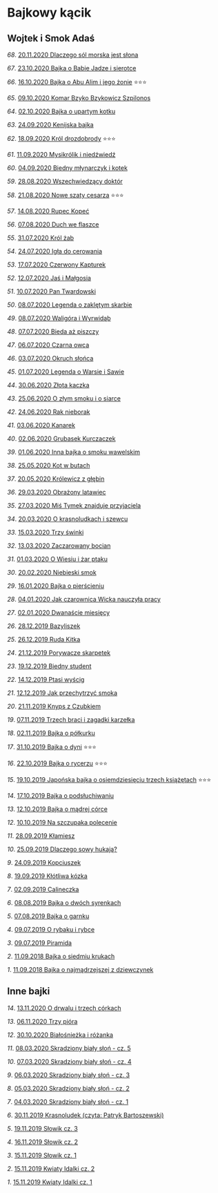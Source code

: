 # Bajkowy kącik



## Wojtek i Smok Adaś

*68*. [20.11.2020 Dlaczego sól morska jest słona](http://static.prsa.pl/240b2ddb-67c4-4a62-a7b8-adc763aa4a37.mp3)

*67*. [23.10.2020 Bajka o Babie Jadze i sierotce](http://static.prsa.pl/82a25491-20c2-4895-8a62-0c68c2a427d9.mp3)

*66*. [16.10.2020 Bajka o Abu Alim i jego żonie](http://static.prsa.pl/6c8d0eed-2038-4a79-8592-7b7dd6eea04a.mp3) :star::star::star:

*65*. [09.10.2020 Komar Bzyko Bzykowicz Szpilonos](http://static.prsa.pl/64e4615f-c063-420e-85ff-01fdc3547b90.mp3)

*64*. [02.10.2020 Bajka o upartym kotku](http://static.prsa.pl/03554a5a-69fc-4063-8ebe-e6001d6c556e.mp3)

*63*. [24.09.2020 Kenijska bajka](http://static.prsa.pl/90955767-8ef0-4e5a-ba85-a4b4e3a80420.mp3)

*62*. [18.09.2020 Król drozdobrody](http://static.prsa.pl/6ebf4482-ab66-4410-8950-e6dfea50efee.mp3) :star::star::star:

*61*. [11.09.2020 Mysikrólik i niedźwiedź](http://static.prsa.pl/3783cfcf-0669-4204-9f46-0f153cfd1540.mp3)

*60*. [04.09.2020 Biedny młynarczyk i kotek](http://static.prsa.pl/aae2cbbf-ff6f-4749-bbd1-367f2a84efea.mp3)

*59*. [28.08.2020 Wszechwiedzący doktór](http://static.prsa.pl/0a9e902d-ae3a-48f3-8912-b79b3d9efd3d.mp3)

*58*. [21.08.2020 Nowe szaty cesarza](http://static.prsa.pl/6081dd63-015d-4878-80f5-5eb5f8a3ac6a.mp3) :star::star::star:

*57*. [14.08.2020 Rupec Kopeć](http://static.prsa.pl/c49d1e69-5f71-4423-9c53-4e0c2c651c25.mp3)

*56*. [07.08.2020 Duch we flaszce](http://static.prsa.pl/8045bfc9-fba0-4dd1-92ed-86b790ec8e9c.mp3)

*55*. [31.07.2020 Król żab](http://static.prsa.pl/89d185c0-54c8-478d-b98d-c2bd5f48b04c.mp3)

*54*. [24.07.2020 Igła do cerowania](http://static.prsa.pl/50fef085-f9ce-4e77-b293-695bff7966a0.mp3)

*53*. [17.07.2020 Czerwony Kapturek](http://static.prsa.pl/f0ce9e54-4e3c-4118-824a-48c5749ec96a.mp3)

*52*. [12.07.2020 Jaś i Małgosia](http://static.prsa.pl/a537ed7d-92d9-4d43-8dec-7e5234d702aa.mp3)

*51*. [10.07.2020 Pan Twardowski](http://static.prsa.pl/4e87ffec-13d7-4613-9a0b-afe2cc11d556.mp3)

*50*. [08.07.2020 Legenda o zaklętym skarbie](http://static.prsa.pl/fa16269a-4ae2-4582-b8e3-be1851682fac.mp3)

*49*. [08.07.2020 Waligóra i Wyrwidąb](http://static.prsa.pl/904f0fb0-f23e-480d-85ea-de9b5848f877.mp3)

*48*. [07.07.2020 Bieda aż piszczy](http://static.prsa.pl/ded6515e-9f75-4e4b-a4d3-cf359aebbc0f.mp3)

*47*. [06.07.2020 Czarna owca](http://static.prsa.pl/0e597c80-b0e6-427a-b16b-65710d7c38e5.mp3)

*46*. [03.07.2020 Okruch słońca](http://static.prsa.pl/92de0b41-19de-4e99-b5a3-6bde154bcad8.mp3)

*45*. [01.07.2020 Legenda o Warsie i Sawie](http://static.prsa.pl/eda8a4b9-447e-453b-b281-87736fea332e.mp3)

*44*. [30.06.2020 Złota kaczka](http://static.prsa.pl/5e7241d2-2890-44e9-9235-91bd2de9497f.mp3)

*43*. [25.06.2020 O złym smoku i o siarce](http://static.prsa.pl/26aa58b9-cac4-4c78-8107-4726d5c63744.mp3)

*42*. [24.06.2020 Rak nieborak](http://static.prsa.pl/d81b5fec-07e6-470d-b981-f689072212ae.mp3)

*41*. [03.06.2020 Kanarek](http://static.prsa.pl/984c4e5b-eaca-4c48-a20a-f3d588bad82e.mp3)

*40*. [02.06.2020 Grubasek Kurczaczek](http://static.prsa.pl/c10e4d29-1f01-4304-87f9-72d4c100e807.mp3)

*39*. [01.06.2020 Inna bajka o smoku wawelskim](http://static.prsa.pl/7c3f37b1-760e-4560-8df3-f849b2838d31.mp3)

*38*. [25.05.2020 Kot w butach](http://static.prsa.pl/67a5df93-d670-4e81-b0c7-2bc6fcc508ac.mp3)

*37*. [20.05.2020 Królewicz z głębin](http://static.prsa.pl/67793188-183e-46ca-b283-3029059ea9b3.mp3)

*36*. [29.03.2020 Obrażony latawiec](http://static.prsa.pl/1f8310e4-23b5-46a0-984b-e1701f2f5b65.mp3)

*35*. [27.03.2020 Miś Tymek znajduje przyjaciela](http://static.prsa.pl/adfe7fa5-7dae-4a09-9dbd-f3b535c13777.mp3)

*34*. [20.03.2020 O krasnoludkach i szewcu](http://static.prsa.pl/4ed4f9f1-69c4-4b38-a5d4-e1e1f4ea5708.mp3)

*33*. [15.03.2020 Trzy świnki](http://static.prsa.pl/efd9775d-4815-4820-8d73-9e5d5ffbff6e.mp3)

*32*. [13.03.2020 Zaczarowany bocian](http://static.prsa.pl/cf9a18fe-5a54-4c25-bd5b-de4816918d1d.mp3)

*31*. [01.03.2020 O Wiesiu i żar ptaku](http://static.prsa.pl/e544c406-b99d-4ea6-937c-c59bda099ca3.mp3)

*30*. [20.02.2020 Niebieski smok](http://static.prsa.pl/337543c0-fce4-4492-9f0b-69c93288e09b.mp3)

*29*. [16.01.2020 Bajka o pierścieniu](http://static.prsa.pl/6537ecc4-9f8d-4081-8376-2629f7556546.mp3)

*28*. [04.01.2020 Jak czarownica Wicka nauczyła pracy](http://static.prsa.pl/359f856b-f033-4235-9ac4-18696f1a93e9.mp3)

*27*. [02.01.2020 Dwanaście miesięcy](http://static.prsa.pl/5dd0769a-03bb-4648-8893-d712fde83d17.mp3)

*26*. [28.12.2019 Bazyliszek](http://static.prsa.pl/b233487e-33e3-46b8-9e7c-c31b870a2e0f.mp3)

*25*. [26.12.2019 Ruda Kitka](http://static.prsa.pl/0979736b-67b7-4df0-a24a-b9bde23dc995.mp3)

*24*. [21.12.2019 Porywacze skarpetek](http://static.prsa.pl/736a8718-a142-4425-a034-b26eeee24c6b.mp3)

*23*. [19.12.2019 Biedny student](http://static.prsa.pl/b86b7b25-c561-4bed-ae8c-0dd3036742f5.mp3)

*22*. [14.12.2019 Ptasi wyścig](http://static.prsa.pl/18e04d6c-f47c-4654-9745-b24228de3bc4.mp3)

*21*. [12.12.2019 Jak przechytrzyć smoka](http://static.prsa.pl/7208e21d-2f7d-4d55-9253-f813f8f26bf8.mp3)

*20*. [21.11.2019 Knyps z Czubkiem](http://static.prsa.pl/db0b0330-deb6-4264-9b0b-e2a2cb5b1aee.mp3)

*19*. [07.11.2019 Trzech braci i zagadki karzełka](http://static.prsa.pl/9c9f3a48-260d-4a53-a68e-1653580a5228.mp3)

*18*. [02.11.2019 Bajka o półkurku](http://static.prsa.pl/6d303a02-1ccb-41ae-8a58-a6f03e48ad73.mp3)

*17*. [31.10.2019 Bajka o dyni](http://static.prsa.pl/7869f166-8d7e-4ea0-8c11-b8d8c9444ca4.mp3) :star::star::star:

*16*. [22.10.2019 Bajka o rycerzu](http://static.prsa.pl/b4c09bca-1414-49f4-a47f-264e73c308de.mp3) :star::star::star:

*15*. [19.10.2019 Japońska bajka o osiemdziesięciu trzech książętach](http://static.prsa.pl/21f342bf-6050-4af9-be6f-d0890d8fa8c5.mp3) :star::star::star:

*14*. [17.10.2019 Bajka o podsłuchiwaniu](http://static.prsa.pl/91c21e7d-a800-4828-b4a5-df4ce5bfe825.mp3)

*13*. [12.10.2019 Bajka o mądrej córce](http://static.prsa.pl/7b933a82-e3cf-429a-bd32-dc49905828a6.mp3)

*12*. [10.10.2019 Na szczupaka polecenie](http://static.prsa.pl/b7cfb82b-3ffa-4250-896e-ed41216bce85.mp3)

*11*. [28.09.2019 Kłamiesz](http://static.prsa.pl/a029da79-98b4-4168-9408-2d632d81e013.mp3)

*10*. [25.09.2019 Dlaczego sowy hukają?](http://static.prsa.pl/0da4b7fb-0e8b-4646-9ef2-7781c1e1d3dc.mp3)

*9*. [24.09.2019 Kopciuszek](http://static.prsa.pl/31b473e9-26c3-4665-9e32-3bf16e4beefb.mp3)

*8*. [19.09.2019 Kłótliwa kózka](http://static.prsa.pl/7d9adbfc-7377-490f-8c74-1988f490eec8.mp3)

*7*. [02.09.2019 Calineczka](http://static.prsa.pl/c2fcc1e4-0d3a-4b3f-b2f1-b937d10fdb54.mp3)

*6*. [08.08.2019 Bajka o dwóch syrenkach](http://static.prsa.pl/ad35d825-1e6b-4b04-a65e-992e90d4c1e7.mp3)

*5*. [07.08.2019 Bajka o garnku](http://static.prsa.pl/ff48e5c8-fc82-46e1-8b6b-ee594b08d726.mp3)

*4*. [09.07.2019 O rybaku i rybce](http://static.prsa.pl/5ee85422-248d-4e3a-b93d-e55ae5ea46da.mp3)

*3*. [09.07.2019 Piramida](http://static.prsa.pl/1f9995c5-6d71-4587-9bca-1730867168c3.mp3)

*2*. [11.09.2018 Bajka o siedmiu krukach](http://static.prsa.pl/c808fed7-6643-40f1-b71f-0307887b9c45.mp3)

*1*. [11.09.2018 Bajka o najmądrzejszej z dziewczynek](http://static.prsa.pl/fc50b95e-bb8c-494f-90a4-e4cfd55fa844.mp3)


## Inne bajki

*14*. [13.11.2020 O drwalu i trzech córkach](http://static.prsa.pl/0b7becda-7766-4b10-a8c0-40365e3f2e4c.mp3)

*13*. [06.11.2020 Trzy pióra](http://static.prsa.pl/e88fa9be-3a19-48f0-9cdd-bd27f0b0b0a0.mp3)

*12*. [30.10.2020 Białośnieżka i różanka](http://static.prsa.pl/aa187952-d641-49b4-8d83-2611ddb721cc.mp3)

*11*. [08.03.2020 Skradziony biały słoń - cz. 5](http://static.prsa.pl/88c5f8c5-d30a-435b-b094-10bcc835ec57.mp3)

*10*. [07.03.2020 Skradziony biały słoń - cz. 4](http://static.prsa.pl/4820763c-801f-441a-af96-3f68f8544962.mp3)

*9*. [06.03.2020 Skradziony biały słoń - cz. 3](http://static.prsa.pl/a7bb2cd1-0ee2-4318-b285-97e115e2b70a.mp3)

*8*. [05.03.2020 Skradziony biały słoń - cz. 2](http://static.prsa.pl/d6c36d10-40d6-4151-abe6-4c551d200e27.mp3)

*7*. [04.03.2020 Skradziony biały słoń - cz. 1](http://static.prsa.pl/d4cc7c5e-3cf3-459c-bcd0-b66c16b96260.mp3)

*6*. [30.11.2019 Krasnoludek (czyta: Patryk Bartoszewski)](http://static.prsa.pl/5cb9b64b-c40a-410e-81a7-9ab81ae009e4.mp3)

*5*. [19.11.2019 Słowik cz. 3](http://static.prsa.pl/10d12cad-a7ef-461c-adc1-1c52e99f9af7.mp3)

*4*. [16.11.2019 Słowik cz. 2](http://static.prsa.pl/582f5fc3-4cb0-4423-96b9-ee393c3d51b2.mp3)

*3*. [15.11.2019 Słowik cz. 1](http://static.prsa.pl/e6326b6e-aaf8-45ce-9249-f5d1995b62f6.mp3)

*2*. [15.11.2019 Kwiaty Idalki cz. 2](http://static.prsa.pl/7d4f8cd7-90ce-470c-a50a-ac03015e8a99.mp3)

*1*. [15.11.2019 Kwiaty Idalki cz. 1](http://static.prsa.pl/d377baf6-18ac-4092-a367-d0e3b59b8abb.mp3)


